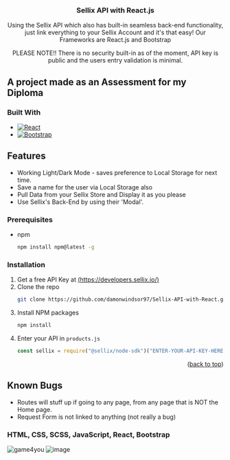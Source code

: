 <div align="center">

<h3 align="center"> Sellix API with React.js</h3>

  <p align="center">
    Using the Sellix API which also has built-in seamless back-end functionality, just link everything to your Sellix Account and it's that easy!
Our Frameworks are React.js and Bootstrap
  </p>
  <p align="center">
    PLEASE NOTE!! There is no security built-in as of the moment, API key is public and the users entry validation is minimal.
  </p>
</div>

## A project made as an Assessment for my Diploma
### Built With

* [![React][React.js]][React-url]
* [![Bootstrap][Bootstrap.com]][Bootstrap-url]

## Features

* Working Light/Dark Mode - saves preference to Local Storage for next time.
* Save a name for the user via Local Storage also
* Pull Data from your Sellix Store and Display it as you please
* Use Sellix's Back-End by using their 'Modal'.


### Prerequisites

* npm
  ```sh
  npm install npm@latest -g
  ```
  
### Installation

1. Get a free API Key at [(https://developers.sellix.io/)](https://developers.sellix.io/)
2. Clone the repo
   ```sh
   git clone https://github.com/damonwindsor97/Sellix-API-with-React.git
   ```
3. Install NPM packages
   ```sh
   npm install
   ```
4. Enter your API in `products.js`
   ```js
   const sellix = require("@sellix/node-sdk")("ENTER-YOUR-API-KEY-HERE ")
   ```

<p align="right">(<a href="#readme-top">back to top</a>)</p>


## Known Bugs

* Routes will stuff up if going to any page, from any page that is NOT the Home page.
* Request Form is not linked to anything (not really a bug)


### HTML, CSS, SCSS, JavaScript, React, Bootstrap

![game4you](https://user-images.githubusercontent.com/98252803/229354709-c5d194ba-97d2-48eb-9e6e-ace84de8f54d.jpg)
![image](https://user-images.githubusercontent.com/98252803/229685239-7c4f7415-2970-4e8a-ac82-e5add614d258.png)




[React.js]: https://img.shields.io/badge/React-20232A?style=for-the-badge&logo=react&logoColor=61DAFB
[React-url]: https://reactjs.org/
[Bootstrap.com]: https://img.shields.io/badge/Bootstrap-563D7C?style=for-the-badge&logo=bootstrap&logoColor=white
[Bootstrap-url]: https://getbootstrap.com
